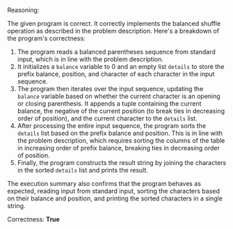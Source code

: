 Reasoning:

The given program is correct. It correctly implements the balanced shuffle operation as described in the problem description. Here's a breakdown of the program's correctness:

1.  The program reads a balanced parentheses sequence from standard input, which is in line with the problem description.
2.  It initializes a `balance` variable to 0 and an empty list `details` to store the prefix balance, position, and character of each character in the input sequence.
3.  The program then iterates over the input sequence, updating the `balance` variable based on whether the current character is an opening or closing parenthesis. It appends a tuple containing the current balance, the negative of the current position (to break ties in decreasing order of position), and the current character to the `details` list.
4.  After processing the entire input sequence, the program sorts the `details` list based on the prefix balance and position. This is in line with the problem description, which requires sorting the columns of the table in increasing order of prefix balance, breaking ties in decreasing order of position.
5.  Finally, the program constructs the result string by joining the characters in the sorted `details` list and prints the result.

The execution summary also confirms that the program behaves as expected, reading input from standard input, sorting the characters based on their balance and position, and printing the sorted characters in a single string.

Correctness: **True**
